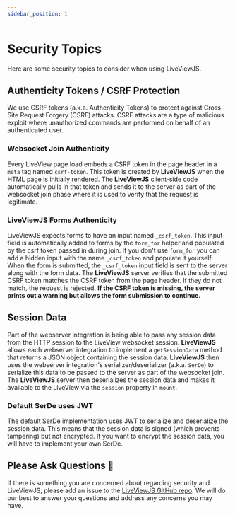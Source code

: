 ```yaml
---
sidebar_position: 1
---
```


# Security Topics
Here are some security topics to consider when using LiveViewJS.

## Authenticity Tokens / CSRF Protection
We use CSRF tokens (a.k.a. Authenticity Tokens) to protect against Cross-Site Request Forgery (CSRF) attacks. CSRF attacks are a type of malicious exploit where unauthorized commands are performed on behalf of an authenticated user. 

### Websocket Join Authenticity
Every LiveView page load embeds a CSRF token in the page header in a `meta` tag named `csrf-token`.  This token is created by **LiveViewJS** when the HTML page is initially rendered.  The **LiveViewJS** client-side code automatically pulls in that token and sends it to the server as part of the websocket join phase where it is used to verify that the request is legitimate.

### LiveViewJS Forms Authenticity
LiveViewJS expects forms to have an input named `_csrf_token`.  This input field is automatically added to forms by the `form_for` helper and populated by the csrf token passed in during join.  If you don't use `form_for` you can add a hidden input with the name `_csrf_token` and populate it yourself. When the form is submitted, the `_csrf_token` input field is sent to the server along with the form data.  The **LiveViewJS** server verifies that the submitted CSRF token matches the CSRF token from the page header.  If they do not match, the request is rejected.  **If the CSRF token is missing, the server prints out a warning but allows the form submission to continue.**

## Session Data
Part of the webserver integration is being able to pass any session data from the HTTP session to the LiveView websocket session.  **LiveViewJS** allows each webserver integration to implement a `getSessionData` method that returns a JSON object containing the session data.  **LiveViewJS** then uses the webserver integration's serializer/deserializer (a.k.a. `SerDe`) to serialize this data to be passed to the server as part of the websocket join.  The **LiveViewJS** server then deserializes the session data and makes it available to the LiveView via the `session` property in `mount`.  

### Default SerDe uses JWT
The default SerDe implementation uses JWT to serialize and deserialize the session data. This means that the session data is signed (which prevents tampering) but not encrypted.  If you want to encrypt the session data, you will have to implement your own SerDe.

## Please Ask Questions 🎁
If there is something you are concerned about regarding security and LiveViewJS, please add an issue to the [LiveViewJS GitHub repo](https://github.com/floodfx/liveviewjs/issues).  We will do our best to answer your questions and address any concerns you may have.
